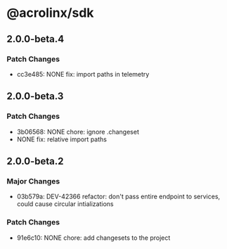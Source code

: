 # @acrolinx/sdk

## 2.0.0-beta.4

### Patch Changes

- cc3e485: NONE fix: import paths in telemetry

## 2.0.0-beta.3

### Patch Changes

- 3b06568: NONE chore: ignore .changeset
- NONE fix: relative import paths

## 2.0.0-beta.2

### Major Changes

- 03b579a: DEV-42366 refactor: don't pass entire endpoint to services, could cause circular intializations

### Patch Changes

- 91e6c10: NONE chore: add changesets to the project
